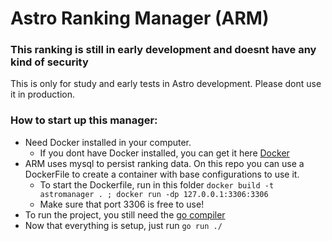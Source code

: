 # Astro Ranking Manager (ARM)

### This ranking is still in early development and doesnt have any kind of security
This is only for study and early tests in Astro development.
Please dont use it in production.

### How to start up this manager:
- Need Docker installed in your computer. 
    - If you dont have Docker installed, you can get it here [Docker](https://www.docker.com/products/docker-desktop/)
- ARM uses mysql to persist ranking data. On this repo you can use a DockerFile to create a container with base configurations to use it.
    - To start the Dockerfile, run in this folder ```docker build -t astromanager . ; docker run -dp 127.0.0.1:3306:3306```
    - Make sure that port 3306 is free to use!
- To run the project, you still need the [go compiler](https://go.dev/learn/)
- Now that everything is setup, just run ```go run ./```

